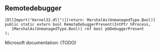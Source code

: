 ## Remotedebugger

```
[DllImport("Kernel32.dll")][return: MarshalAs(UnmanagedType.Bool)]
public static extern bool RemoteDebuggerPresent(IntPtr hProcess,
   [MarshalAs(UnmanagedType.Bool)] ref bool pbDebuggerPresent
);
```

Microsoft documentation: (TODO)
